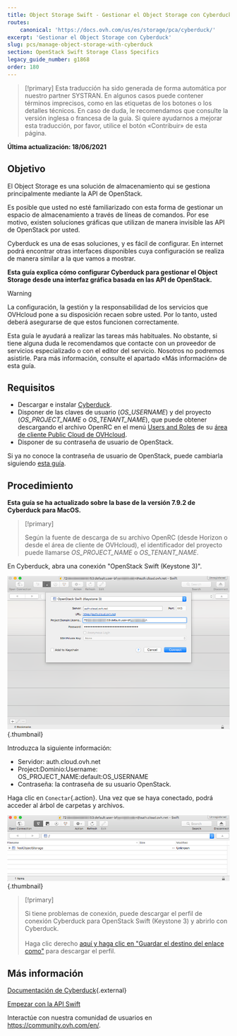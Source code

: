 ```yaml
---
title: Object Storage Swift - Gestionar el Object Storage con Cyberduck
routes:
    canonical: 'https://docs.ovh.com/us/es/storage/pca/cyberduck/'
excerpt: 'Gestionar el Object Storage con Cyberduck'
slug: pcs/manage-object-storage-with-cyberduck
section: OpenStack Swift Storage Class Specifics
legacy_guide_number: g1868
order: 180
---
```


> [!primary]
> Esta traducción ha sido generada de forma automática por nuestro partner SYSTRAN. En algunos casos puede contener términos imprecisos, como en las etiquetas de los botones o los detalles técnicos. En caso de duda, le recomendamos que consulte la versión inglesa o francesa de la guía. Si quiere ayudarnos a mejorar esta traducción, por favor, utilice el botón «Contribuir» de esta página.
>

**Última actualización: 18/06/2021**

## Objetivo

El Object Storage es una solución de almacenamiento qui se gestiona principalmente mediante la API de OpenStack.

Es posible que usted no esté familiarizado con esta forma de gestionar un espacio de almacenamiento a través de líneas de comandos. Por ese motivo, existen soluciones gráficas que utilizan de manera invisible las API de OpenStack por usted.

Cyberduck es una de esas soluciones, y es fácil de configurar. En internet podrá encontrar otras interfaces disponibles cuya configuración se realiza de manera similar a la que vamos a mostrar.

**Esta guía explica cómo configurar Cyberduck para gestionar el Object Storage desde una interfaz gráfica basada en las API de OpenStack.**

> [!warning]
>
> La configuración, la gestión y la responsabilidad de los servicios que OVHcloud pone a su disposición recaen sobre usted. Por lo tanto, usted deberá asegurarse de que estos funcionen correctamente.
>
> Esta guía le ayudará a realizar las tareas más habituales. No obstante, si tiene alguna duda le recomendamos que contacte con un proveedor de servicios especializado o con el editor del servicio. Nosotros no podremos asistirle. Para más información, consulte el apartado «Más información» de esta guía.
>

## Requisitos

- Descargar e instalar [Cyberduck](https://cyberduck.io/).
- Disponer de las claves de usuario (*OS_USERNAME*) y del proyecto (*OS_PROJECT_NAME* o *OS_TENANT_NAME*), que puede obtener descargando el archivo OpenRC en el menú [Users and Roles](https://docs.ovh.com/us/es/public-cloud/cargar-las-variables-de-entorno-openstack/#paso-1-obtener-las-variables) de su [área de cliente Public Cloud de OVHcloud](https://ca.ovh.com/auth/?action=gotomanager&from=https://www.ovh.com/world/&ovhSubsidiary=ws).
- Disponer de su contraseña de usuario de OpenStack.

Si ya no conoce la contraseña de usuario de OpenStack, puede cambiarla siguiendo [esta guía](https://docs.ovh.com/us/es/public-cloud/cambiar-la-contrasena-de-usuario-openstack/).

## Procedimiento

**Esta guía se ha actualizado sobre la base de la versión 7.9.2 de Cyberduck para MacOS.**

> [!primary]
>
> Según la fuente de descarga de su archivo OpenRC (desde Horizon o desde el área de cliente de OVHcloud), el identificador del proyecto puede llamarse *OS_PROJECT_NAME* o *OS_TENANT_NAME*.
>

En Cyberduck, abra una conexión "OpenStack Swift (Keystone 3)".

![pca-cyberduck](images/login.png){.thumbnail}

Introduzca la siguiente información:

- Servidor: auth.cloud.ovh.net
- Project:Dominio:Username: OS_PROJECT_NAME:default:OS_USERNAME
- Contraseña: la contraseña de su usuario OpenStack.

Haga clic en `Conectar`{.action}. Una vez que se haya conectado, podrá acceder al árbol de carpetas y archivos.

![pca-cyberduck](images/successful-login.png){.thumbnail}

> [!primary]
>
> Si tiene problemas de conexión, puede descargar el perfil de conexión Cyberduck para OpenStack Swift (Keystone 3) y abrirlo con Cyberduck.
> <br><br>Haga clic derecho <a href="https://trac.cyberduck.io/browser/shelves/02.2020/profiles/default/Openstack%20Swift%20(Keystone%203).cyberduckprofile?rev=48724&order=name" download>aquí y haga clic en "Guardar el destino del enlace como"</a> para descargar el perfil.
>

## Más información

[Documentación de Cyberduck](https://trac.cyberduck.io/wiki/help/en){.external}

[Empezar con la API Swift](https://docs.ovh.com/us/es/public-cloud/empezar_con_la_api_swift/)

Interactúe con nuestra comunidad de usuarios en <https://community.ovh.com/en/>.
